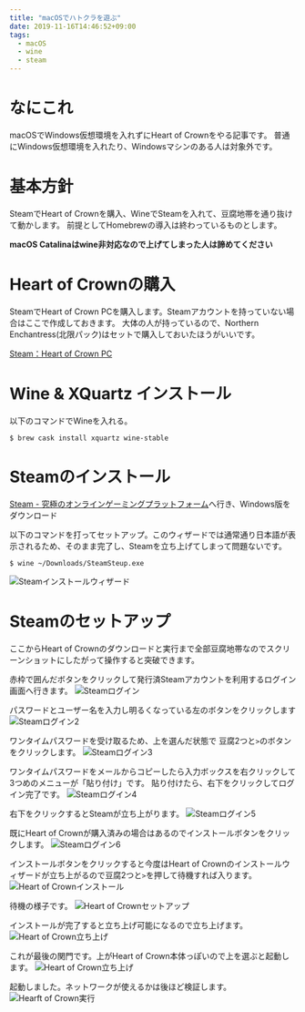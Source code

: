 ```yaml
---
title: "macOSでハトクラを遊ぶ"
date: 2019-11-16T14:46:52+09:00
tags:
  - macOS
  - wine
  - steam
---
```


# なにこれ

macOSでWindows仮想環境を入れずにHeart of Crownをやる記事です。
普通にWindows仮想環境を入れたり、Windowsマシンのある人は対象外です。

# 基本方針

SteamでHeart of Crownを購入、WineでSteamを入れて、豆腐地帯を通り抜けて動かします。
前提としてHomebrewの導入は終わっているものとします。

**macOS Catalinaはwine非対応なので上げてしまった人は諦めてください**

# Heart of Crownの購入

SteamでHeart of Crown PCを購入します。Steamアカウントを持っていない場合はここで作成しておきます。
大体の人が持っているので、Northern Enchantress(北限パック)はセットで購入しておいたほうがいいです。

[Steam：Heart of Crown PC](https://store.steampowered.com/app/476420/Heart_of_Crown_PC/?l=japanese)

# Wine & XQuartz インストール

以下のコマンドでWineを入れる。

`$ brew cask install xquartz wine-stable`

# Steamのインストール

[Steam - 究極のオンラインゲーミングプラットフォーム](https://store.steampowered.com/about/)へ行き、Windows版をダウンロード

以下のコマンドを打ってセットアップ。このウィザードでは通常通り日本語が表示されるため、そのまま完了し、Steamを立ち上げてしまって問題ないです。

`$ wine ~/Downloads/SteamSteup.exe`

![Steamインストールウィザード](./1.png)

# Steamのセットアップ

ここからHeart of Crownのダウンロードと実行まで全部豆腐地帯なのでスクリーンショットにしたがって操作すると突破できます。

赤枠で囲んだボタンをクリックして発行済Steamアカウントを利用するログイン画面へ行きます。
![Steamログイン](./2.png)

パスワードとユーザー名を入力し明るくなっている左のボタンをクリックします
![Steamログイン2](./3.png)

ワンタイムパスワードを受け取るため、上を選んだ状態で 豆腐2つと`>`のボタンをクリックします。
![Steamログイン3](./4.png)

ワンタイムパスワードをメールからコピーしたら入力ボックスを右クリックして3つめのメニューが「貼り付け」です。
貼り付けたら、右下をクリックしてログイン完了です。
![Steamログイン4](./5.png)

右下をクリックするとSteamが立ち上がります。
![Steamログイン5](./6.png)

既にHeart of Crownが購入済みの場合はあるのでインストールボタンをクリックします。
![Steamログイン6](./7.png)

インストールボタンをクリックすると今度はHeart of Crownのインストールウィザードが立ち上がるので豆腐2つと`>`を押して待機すれば入ります。
![Heart of Crownインストール](./8.png)

待機の様子です。
![Heart of Crownセットアップ](./9.png)

インストールが完了すると立ち上げ可能になるので立ち上げます。
![Heart of Crown立ち上げ](./10.png)

これが最後の関門です。上がHeart of Crown本体っぽいので上を選ぶと起動します。
![Heart of Crown立ち上げ](./11.png)

起動しました。ネットワークが使えるかは後ほど検証します。
![Hearft of Crown実行](./12.png)

